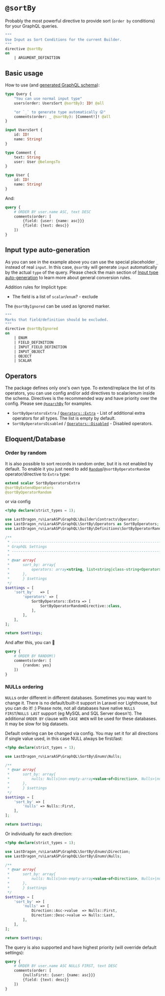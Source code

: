 # `@sortBy`

Probably the most powerful directive to provide sort (`order by` conditions) for your GraphQL queries.

[include:graphql-directive]: @sortBy
[//]: # (start: preprocess/a535f5f615253788)
[//]: # (warning: Generated automatically. Do not edit.)

```graphql
"""
Use Input as Sort Conditions for the current Builder.
"""
directive @sortBy
on
    | ARGUMENT_DEFINITION
```

[//]: # (end: preprocess/a535f5f615253788)

## Basic usage

How to use (and [generated GraphQL schema](../../src/SortBy/Directives/DirectiveTest/Example.expected.graphql)):

[include:example]: ../../src/SortBy/Directives/DirectiveTest/Example.schema.graphql
[//]: # (start: preprocess/c5e6df7fefc39ee8)
[//]: # (warning: Generated automatically. Do not edit.)

```graphql
type Query {
    "You can use normal input type"
    users(order: UsersSort @sortBy): ID! @all

    "or `_` to generate type automatically 😛"
    comments(order: _ @sortBy): [Comment!]! @all
}

input UsersSort {
    id: ID!
    name: String!
}

type Comment {
    text: String
    user: User @belongsTo
}

type User {
    id: ID!
    name: String!
}
```

[//]: # (end: preprocess/c5e6df7fefc39ee8)

And:

```graphql
query {
    # ORDER BY user.name ASC, text DESC
    comments(order: [
        {field: {user: {name: asc}}}
        {field: {text: desc}}
    ])
}
```

## Input type auto-generation

As you can see in the example above you can use the special placeholder `_` instead of real `input`. In this case, `@sortBy` will generate `input` automatically by the actual `type` of the query. Please check the main section of [Input type auto-generation](../../README.md#input-type-auto-generation) to learn more about general conversion rules.

Addition rules for Implicit type:

* The field is a list of `scalar`/`enum`? - exclude

The `@sortByIgnored` can be used as Ignored marker.

[include:graphql-directive]: @sortByIgnored
[//]: # (start: preprocess/2d63dba3a5c8ec51)
[//]: # (warning: Generated automatically. Do not edit.)

```graphql
"""
Marks that field/definition should be excluded.
"""
directive @sortByIgnored
on
    | ENUM
    | FIELD_DEFINITION
    | INPUT_FIELD_DEFINITION
    | INPUT_OBJECT
    | OBJECT
    | SCALAR
```

[//]: # (end: preprocess/2d63dba3a5c8ec51)

## Operators

The package defines only one's own type. To extend/replace the list of its operators, you can use config and/or add directives to scalar/enum inside the schema. Directives is the recommended way and have priority over the config. Please see [`@searchBy`](@searchBy.md#type-operators) for examples.

* `SortByOperatorsExtra` / [`Operators::Extra`](../../src/SortBy/Operators.php) - List of additional extra operators for all types. The list is empty by default.
* `SortByOperatorsDisabled` / [`Operators::Disabled`](../../src/SortBy/Operators.php) - Disabled operators.

## Eloquent/Database

### Order by random

It is also possible to sort records in random order, but it is not enabled by default. To enable it you just need to add [`Random`](../../src/SortBy/Operators/Extra/Random.php)/`@sortByOperatorRandom` operator/directive to `Extra` type:

```graphql
extend scalar SortByOperatorsExtra
@sortByExtendOperators
@sortByOperatorRandom
```

or via config

```php
<?php declare(strict_types = 1);

use LastDragon_ru\LaraASP\GraphQL\Builder\Contracts\Operator;
use LastDragon_ru\LaraASP\GraphQL\SortBy\Operators as SortByOperators;
use LastDragon_ru\LaraASP\GraphQL\SortBy\Definitions\SortByOperatorRandomDirective;

/**
 * -----------------------------------------------------------------------------
 * GraphQL Settings
 * -----------------------------------------------------------------------------
 *
 * @var array{
 *      sort_by: array{
 *          operators: array<string, list<string|class-string<Operator>>>
 *      },
 *      } $settings
 */
$settings = [
    'sort_by'   => [
        'operators' => [
            SortByOperators::Extra => [
                SortByOperatorRandomDirective::class,
            ],
        ],
    ],
];

return $settings;
```

And after this, you can 🎉

```graphql
query {
    # ORDER BY RANDOM()
    comments(order: [
        {random: yes}
    ])
}
```

### NULLs ordering

`NULL`s order different in different databases. Sometimes you may want to change it. There is no default/built-it support in Laravel nor Lighthouse, but you can do it! :) Please note, not all databases have native `NULLS FIRST`/`NULLS LAST` support (eg MySQL and SQL Server doesn't). The additional `ORDER BY` clause with `CASE WHEN` will be used for these databases. It may be slow for big datasets.

Default ordering can be changed via config. You may set it for all directions if single value used, in this case NULL always be first/last:

```php
<?php declare(strict_types = 1);

use LastDragon_ru\LaraASP\GraphQL\SortBy\Enums\Nulls;

/**
 * @var array{
 *      sort_by: array{
 *          nulls: Nulls|non-empty-array<value-of<Direction>, Nulls>|null,
 *      },
 *      } $settings
 */
$settings = [
    'sort_by' => [
        'nulls' => Nulls::First,
    ],
];

return $settings;
```

Or individually for each direction:

```php
<?php declare(strict_types = 1);

use LastDragon_ru\LaraASP\GraphQL\SortBy\Enums\Direction;
use LastDragon_ru\LaraASP\GraphQL\SortBy\Enums\Nulls;

/**
 * @var array{
 *      sort_by: array{
 *          nulls: Nulls|non-empty-array<value-of<Direction>, Nulls>|null,
 *      },
 *      } $settings
 */
$settings = [
    'sort_by' => [
        'nulls' => [
            Direction::Asc->value  => Nulls::First,
            Direction::Desc->value => Nulls::Last,
        ],
    ],
];

return $settings;
```

The query is also supported and have highest priority (will override default settings):

```graphql
query {
    # ORDER BY user.name ASC NULLS FIRST, text DESC
    comments(order: [
        {nullsFirst: {user: {name: asc}}}
        {field: {text: desc}}
    ])
}
```
